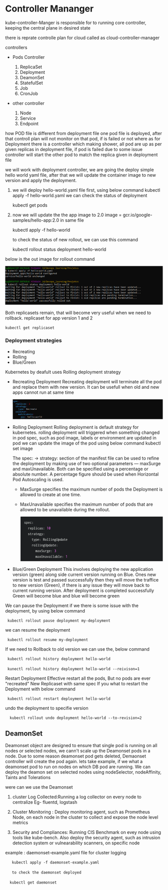 # Controller Mananger 

kube-controller-Manger is responsible for to running core controller, keeping the central plane in desired state 

there is reprate controlle plan for cloud called as cloud-controller-manager 

controllers
 - Pods Controller 
   1. ReplicaSet
   2. Deployment 
   3. DeamonSet
   4. StatefulSet
   5. Job
   6. CronJob

- other controller
  1. Node
  2. Service
  3. Endpoint

how POD file is different from deployment file 
one pod file is deployed, after that controll plan will not monitor on that pod, if is failed or not 
where as for Deployment there is a controller which making shower, all pod are up as per given replicas in deployment file, if pod is failed due to some issue controller will start the other pod to match the replica given in deployment file 
  
we will work with deployment controller, we are going the deploy simple hello world yaml file, after that we will update the container image to new version and apply the deployment.

 1. we will deploy hello-world.yaml file first, using below command
    kubectl apply -f hello-world.yaml
    we can check the status of deployment 

      kubectl get pods 

 2. now we will update the the app image to 2.0 
    image = gcr.io/google-samples/hello-app:2.0 in same file 

      kubectl apply -f hello-world 

    to check the status of new rollout, we can use this command 

      kubectl rollout status deployment hello-world

   below is the out image for rollout command

   ![alt text](image.png)
    
  Both replicasets remain, that will become very useful when we need to rollback. replicaset for app version 1 and 2 

    kubectl get replicaset 

### Deployment strategies 
   - Recreating 
   - Rolling 
   - Blue/Green

   Kubernetes by deafult uses Rolling deployment strategy

   - Recreating Deployment 
     Recreating deployment will terminate all the pod and replace them with new version. It can be usefull when old and new apps cannot run at same time 

     ![alt text](image-1.png)

   - Rolling Deployment 
     Rolling deployment is default strategy for kubernetes.
     rolling deployment will triggered when something changed in pod spec, such as pod image, labels or environment are updated in pod 
     we can update the image of the pod using below command 
     kubectl set image 

     The spec: -> strategy: section of the manifest file can be used to refine the deployment by making use of two optional parameters — maxSurge and maxUnavailable. Both can be specified using a percentage or absolute number. A percentage figure should be used when Horizontal Pod Autoscaling is used.

      - MaxSurge specifies the maximum number of pods the Deployment is allowed to create at one time.
      - MaxUnavailable specifies the maximum number of pods that are allowed to be unavailable during the rollout.  
        
        ![alt text](image-2.png)

   - Blue/Green Deployment 
     This involves deploying the new application version (green) along side current version running on Blue. Ones new version is test and passed successfully then they will move the traffice to new version (Green), if there is any issue they will move back to current running version. After deployment is completed successfully Green will become blue and blue will become green 

  We can pause the Deployment if we there is some issue with the deployment, by using below command 

     kubectl rollout pause deployment my-deployment

  we can resume the deployment
 
     kubectl rollout resume my-deployment 

  If we need to Rollback to old version we can use the, below command 

     kubectl rollout history deployment hello-world

     kunectl rollout history deployment hello-world --reivison=1

  Restart Deployment 
  Effective restart all the pods, But no pods are ever "recreated"
  New Replicaset with same spec 
  If you what to restart the Deployment with below command 

     kubectl rollout restart deployment hello-world

  undo the deployment to specifie version 

      kubectl rollout undo deployment hello-world --to-revision=2

## DeamonSet 

  Deamonset object are designed to ensure that single pod is running on all nodes or selected nodes, we cann't scale up the Deamonset pods in a node. Due to some reason deamonset pod gets deleted, Demaonset controller will create the pod again. lets take example, if we what a deamonset pod to run on nodes on which DB pod are running. We can deploy the deamon set on selected nodes using nodeSelector, nodeAffinity, Taints and Tolerations 

  were can we use the Deamonset 
   1. cluster Log Collected:Running a log collector on every node to centralize  Eg- fluentd, logstash

   2. Cluster Monitoring : Deploy monitoring agent, such as Prometheus Node, on each node in the cluster to collect and expose the node level metrics 

   3. Security and Compliances: Running CIS Benchmark on evey node using tools like kube-bench. Also deploy the security agent, such as intrusion detection system or vulnearability scanners, on specific node 

  example : daemonset-example.yaml file for cluster logging 
       
       kubectl apply -f daemonset-example.yaml

       to check the daemonset deployed 
        
      kubectl get daemonset